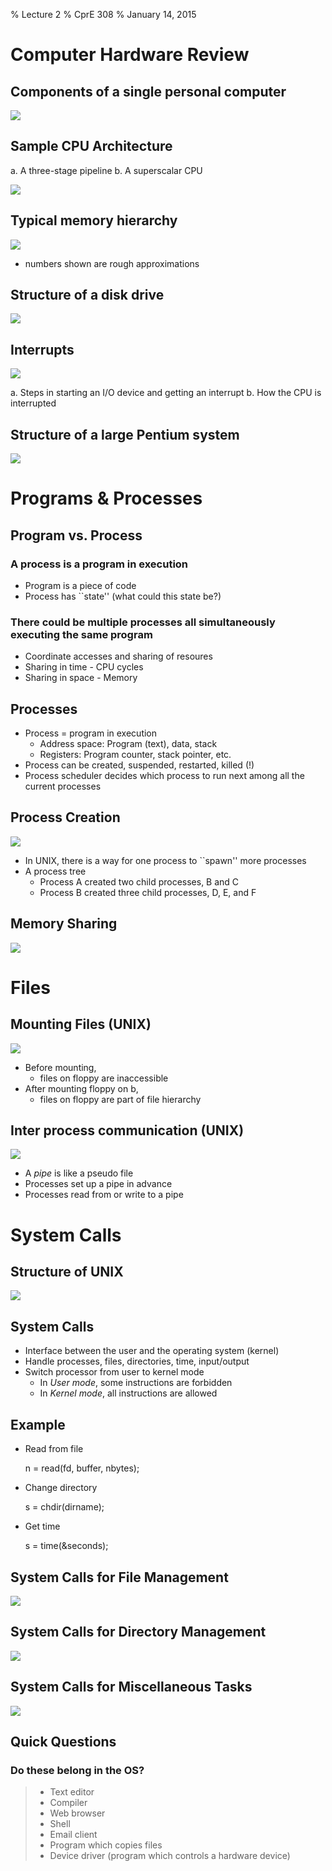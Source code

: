 % Lecture 2
% CprE 308
% January 14, 2015

# Computer Hardware Review

## Components of a single personal computer

![](img/components_pc.png)

## Sample CPU Architecture

 a. A three-stage pipeline
 b. A superscalar CPU

![](img/pipeline_arch.png)

## Typical memory hierarchy

![](img/mem_hier.png)

 - numbers shown are rough approximations

## Structure of a disk drive

![](img/disc_structure.png)

## Interrupts

![](img/interrupts.png)

 a. Steps in starting an I/O device and getting an interrupt
 b. How the CPU is interrupted

## Structure of a large Pentium system

![](img/pentium_structure.png)

# Programs & Processes

## Program vs. Process

### A process is a program in execution
 - Program is a piece of code
 - Process has ``state'' (what could this state be?)

### There could be multiple processes all simultaneously executing the same program
 - Coordinate accesses and sharing of resoures
 - Sharing in time - CPU cycles
 - Sharing in space - Memory

## Processes

 - Process = program in execution
    - Address space: Program (text), data, stack
    - Registers: Program counter, stack pointer, etc.
 - Process can be created, suspended, restarted, killed (!)
 - Process scheduler decides which process to run next among all the current processes 

## Process Creation

![](img/process_creation.png)

 - In UNIX, there is a way for one process to ``spawn'' more processes
 - A process tree
    - Process A created two child processes, B and C
    - Process B created three child processes, D, E, and F

## Memory Sharing

![](img/memory_sharing.png)

# Files

## Mounting Files (UNIX)
<!---
Files organized in directories with a hierarchy, like a tree.  Top is called Root directory.  Process runs in working directory.

More about files in Chapter 4.
-->
![](img/mounting_files.png)

 - Before mounting,
    - files on floppy are inaccessible
 - After mounting floppy on b,
    - files on floppy are part of file hierarchy

## Inter process communication (UNIX)

![](img/pipe.png)

 - A  *pipe* is like a pseudo file
 - Processes set up a pipe in advance
 - Processes read from or write to a pipe

# System Calls

## Structure of UNIX
<!---
Shell is the 'command interpreter' - primary interface between user and OS.

Example: cat *.txt | sort
-->

![](img/structure.png)

## System Calls

 - Interface between the user and the operating system (kernel)
 - Handle processes, files, directories, time, input/output
 - Switch processor from user to kernel mode
    - In *User mode*, some instructions are forbidden
    - In *Kernel mode*, all instructions are allowed

## Example
 - Read from file

    n = read(fd, buffer, nbytes);

 - Change directory

    s = chdir(dirname);

 - Get time

    s = time(&seconds);

## System Calls for File Management
<!---
First have to open file with fd. OS keeps track of file mode, size, times, etc.
-->
![](img/file_management.png)

## System Calls for Directory Management
<!---
First two create and remove directories.

For linking: discuss i-nodes.
Each file has unique number, called i-number that identifies it -> index into table of i-nodes.  Conceptually, a directory is a set of (i-number, ASCII name) pairs.
-->
![](img/directory_management.png)

## System Calls for Miscellaneous Tasks

![](img/misc_calls.png)

## Quick Questions

### Do these belong in the OS?
> - Text editor
> - Compiler
> - Web browser
> - Shell
> - Email client
> - Program which copies files
> - Device driver (program which controls a hardware device)
